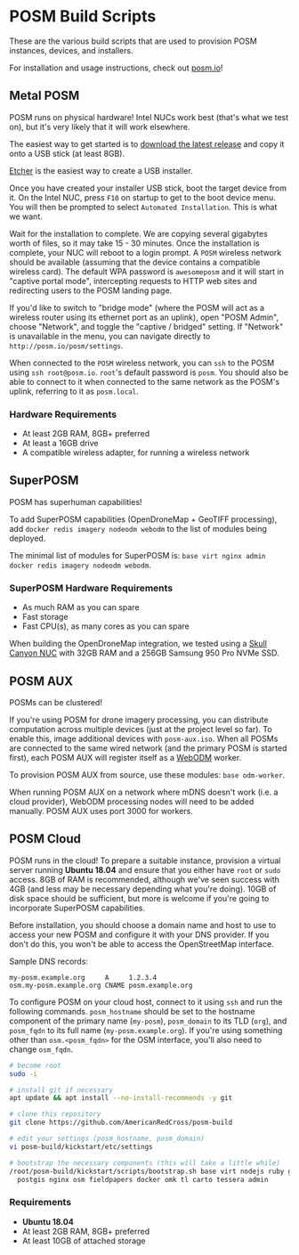 # POSM Build Scripts

These are the various build scripts that are used to provision POSM instances, devices, and
installers.

For installation and usage instructions, check out [posm.io](https://posm.io/docs)!

## Metal POSM

POSM runs on physical hardware! Intel NUCs work best (that's what we test on), but it's very likely
that it will work elsewhere.

The easiest way to get started is to [download the latest
release](https://github.com/posm/posm-build/releases) and copy it onto a USB
stick (at least 8GB).

[Etcher](https://etcher.io/) is the easiest way to create a USB installer.

Once you have created your installer USB stick, boot the target device from it. On the Intel NUC,
press `F10` on startup to get to the boot device menu. You will then be prompted to select
`Automated Installation`. This is what we want.

Wait for the installation to complete. We are copying several gigabytes worth of files, so it may
take 15 - 30 minutes. Once the installation is complete, your NUC will reboot to a login prompt. A
`POSM` wireless network should be available (assuming that the device contains a compatible wireless
card). The default WPA password is `awesomeposm` and it will start in "captive portal mode",
intercepting requests to HTTP web sites and redirecting users to the POSM landing page.

If you'd like to switch to "bridge mode" (where the POSM will act as a wireless router using its
ethernet port as an uplink), open "POSM Admin", choose "Network", and toggle the "captive / bridged"
setting. If "Network" is unavailable in the menu, you can navigate directly to
`http://posm.io/posm/settings`.

When connected to the `POSM` wireless network, you can `ssh` to the POSM using `ssh root@posm.io`.
`root`'s default password is `posm`. You should also be able to connect to it when connected to the
same network as the POSM's uplink, referring to it as `posm.local`.

### Hardware Requirements

* At least 2GB RAM, 8GB+ preferred
* At least a 16GB drive
* A compatible wireless adapter, for running a wireless network

## SuperPOSM

POSM has superhuman capabilities!

To add SuperPOSM capabilities (OpenDroneMap + GeoTIFF processing), add `docker redis imagery nodeodm
webodm` to the list of modules being deployed.

The minimal list of modules for SuperPOSM is: `base virt nginx admin docker redis imagery nodeodm
webodm`.

### SuperPOSM Hardware Requirements

* As much RAM as you can spare
* Fast storage
* Fast CPU(s), as many cores as you can spare

When building the OpenDroneMap integration, we tested using a [Skull Canyon
NUC](http://www.intel.com/content/www/us/en/nuc/nuc-kit-nuc6i7kyk-features-configurations.html) with
32GB RAM and a 256GB Samsung 950 Pro NVMe SSD.

## POSM AUX

POSMs can be clustered!

If you're using POSM for drone imagery processing, you can distribute
computation across multiple devices (just at the project level so far). To
enable this, image additional devices with `posm-aux.iso`. When all POSMs are
connected to the same wired network (and the primary POSM is started first),
each POSM AUX will register itself as a
[WebODM](https://www.opendronemap.org/webodm/) worker.

To provision POSM AUX from source, use these modules: `base odm-worker`.

When running POSM AUX on a network where mDNS doesn't work (i.e. a cloud
provider), WebODM processing nodes will need to be added manually. POSM AUX
uses port 3000 for workers.

## POSM Cloud

POSM runs in the cloud! To prepare a suitable instance, provision a virtual server running **Ubuntu
18.04** and ensure that you either have `root` or `sudo` access. 8GB of RAM is recommended, although
we've seen success with 4GB (and less may be necessary depending what you're doing). 10GB of disk
space should be sufficient, but more is welcome if you're going to incorporate SuperPOSM capabilities.

Before installation, you should choose a domain name and host to use to access your new POSM and
configure it with your DNS provider. If you don't do this, you won't be able to access the
OpenStreetMap interface.

Sample DNS records:

```text
my-posm.example.org     A     1.2.3.4
osm.my-posm.example.org CNAME posm.example.org
```

To configure POSM on your cloud host, connect to it using `ssh` and run the following commands.
`posm_hostname` should be set to the hostname component of the primary name (`my-posm`),
`posm_domain` to its TLD (`org`), and `posm_fqdn` to its full name (`my-posm.example.org`). If
you're using something other than `osm.<posm_fqdn>` for the OSM interface, you'll also need to
change `osm_fqdn`.

```bash
# become root
sudo -i

# install git if necessary
apt update && apt install --no-install-recommends -y git

# clone this repository
git clone https://github.com/AmericanRedCross/posm-build

# edit your settings (posm_hostname, posm_domain)
vi posm-build/kickstart/etc/settings

# bootstrap the necessary components (this will take a little while)
/root/posm-build/kickstart/scripts/bootstrap.sh base virt nodejs ruby gis \
  postgis nginx osm fieldpapers docker omk tl carto tessera admin
```

### Requirements

* **Ubuntu 18.04**
* At least 2GB RAM, 8GB+ preferred
* At least 10GB of attached storage
